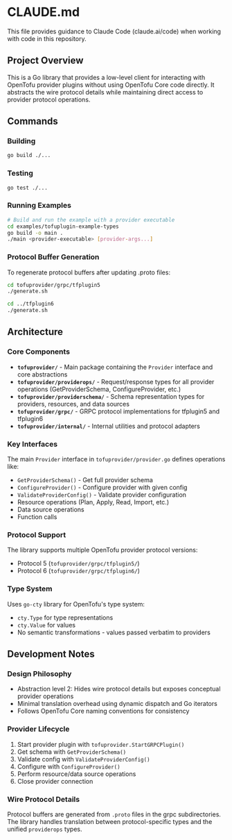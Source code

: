 # CLAUDE.md

This file provides guidance to Claude Code (claude.ai/code) when working with code in this repository.

## Project Overview

This is a Go library that provides a low-level client for interacting with OpenTofu provider plugins without using OpenTofu Core code directly. It abstracts the wire protocol details while maintaining direct access to provider protocol operations.

## Commands

### Building
```bash
go build ./...
```

### Testing
```bash
go test ./...
```

### Running Examples
```bash
# Build and run the example with a provider executable
cd examples/tofuplugin-example-types
go build -o main .
./main <provider-executable> [provider-args...]
```

### Protocol Buffer Generation
To regenerate protocol buffers after updating .proto files:
```bash
cd tofuprovider/grpc/tfplugin5
./generate.sh

cd ../tfplugin6  
./generate.sh
```

## Architecture

### Core Components

- **`tofuprovider/`** - Main package containing the `Provider` interface and core abstractions
- **`tofuprovider/providerops/`** - Request/response types for all provider operations (GetProviderSchema, ConfigureProvider, etc.)
- **`tofuprovider/providerschema/`** - Schema representation types for providers, resources, and data sources
- **`tofuprovider/grpc/`** - GRPC protocol implementations for tfplugin5 and tfplugin6
- **`tofuprovider/internal/`** - Internal utilities and protocol adapters

### Key Interfaces

The main `Provider` interface in `tofuprovider/provider.go` defines operations like:
- `GetProviderSchema()` - Get full provider schema
- `ConfigureProvider()` - Configure provider with given config
- `ValidateProviderConfig()` - Validate provider configuration
- Resource operations (Plan, Apply, Read, Import, etc.)
- Data source operations
- Function calls

### Protocol Support

The library supports multiple OpenTofu provider protocol versions:
- Protocol 5 (`tofuprovider/grpc/tfplugin5/`)  
- Protocol 6 (`tofuprovider/grpc/tfplugin6/`)

### Type System

Uses `go-cty` library for OpenTofu's type system:
- `cty.Type` for type representations
- `cty.Value` for values
- No semantic transformations - values passed verbatim to providers

## Development Notes

### Design Philosophy
- Abstraction level 2: Hides wire protocol details but exposes conceptual provider operations
- Minimal translation overhead using dynamic dispatch and Go iterators
- Follows OpenTofu Core naming conventions for consistency

### Provider Lifecycle
1. Start provider plugin with `tofuprovider.StartGRPCPlugin()`
2. Get schema with `GetProviderSchema()`
3. Validate config with `ValidateProviderConfig()`
4. Configure with `ConfigureProvider()`
5. Perform resource/data source operations
6. Close provider connection

### Wire Protocol Details
Protocol buffers are generated from `.proto` files in the grpc subdirectories. The library handles translation between protocol-specific types and the unified `providerops` types.